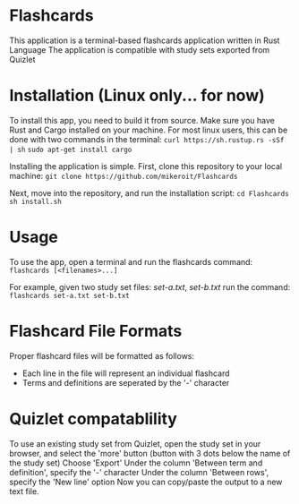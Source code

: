 # Flashcards
This application is a terminal-based flashcards application written in Rust Language
The application is compatible with study sets exported from Quizlet

# Installation (Linux only... for now)
To install this app, you need to build it from source. Make sure you have Rust and Cargo installed on your machine. 
For most linux users, this can be done with two commands in the terminal:
`curl https://sh.rustup.rs -sSf | sh`
`sudo apt-get install cargo`

Installing the application is simple. First, clone this repository to your local machine:
`git clone https://github.com/mikeroit/Flashcards`

Next, move into the repository, and run the installation script:
`cd Flashcards`
`sh install.sh`

# Usage
To use the app, open a terminal and run the flashcards command:
`flashcards [<filenames>...]`

For example, given two study set files: *set-a.txt*, *set-b.txt*
run the command:
`flashcards set-a.txt set-b.txt`

# Flashcard File Formats
Proper flashcard files will be formatted as follows:
 * Each line in the file will represent an individual flashcard
 * Terms and definitions are seperated by the '-' character

# Quizlet compatablility 
To use an existing study set from Quizlet, open the study set in your browser, and select the 'more' button (button with 3 dots below the name of the study set)
Choose 'Export'
Under the column 'Between term and definition', specify the '-' character
Under the column 'Between rows', specify the 'New line' option
Now you can copy/paste the output to a new text file.


